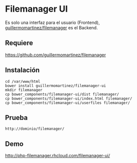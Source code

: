 # Filemanager UI
Es solo una interfaz para el usuario (Frontend), [guillermomartinez/filemanager](https://github.com/guillermomartinez/filemanager) es el Backend.
## Requiere
https://github.com/guillermomartinez/filemanager

## Instalación
```
cd /var/www/html
bower install guillermomartinez/filemanager-ui
mkdir filemanager
cp bower_components/filemanager-ui/dist filemanager/
cp bower_components/filemanager-ui/index.html filemanager/
cp bower_components/filemanager-ui/userfiles filemanager/
```
## Prueba
```
http://dominio/filemanager/
```
## Demo
http://php-filemanager.rhcloud.com/filemanager-ui/
